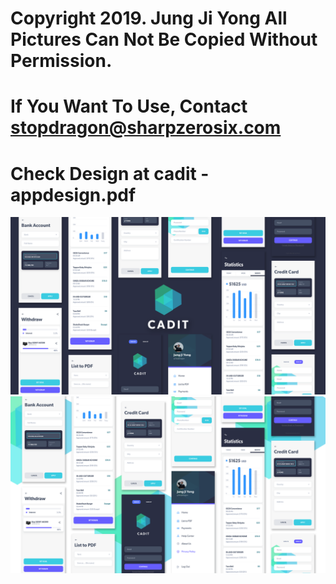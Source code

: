 # Copyright 2019. Jung Ji Yong All Pictures Can Not Be Copied Without Permission.
# If You Want To Use, Contact stopdragon@sharpzerosix.com
# Check Design at cadit - appdesign.pdf
<img src="https://raw.githubusercontent.com/cadit/JUNCTIONxSEOUL-Design/master/preview/summary.png">
<img src="https://raw.githubusercontent.com/cadit/JUNCTIONxSEOUL-Design/master/preview/summary_none_logo_blur.png">
